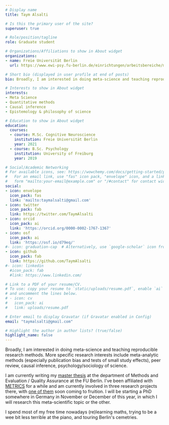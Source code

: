 ```yaml
---
# Display name
title: Taym Alsalti

# Is this the primary user of the site?
superuser: true

# Role/position/tagline
role: Graduate student

# Organizations/Affiliations to show in About widget
organizations:
- name: Freie Universität Berlin
  url: https://www.ewi-psy.fu-berlin.de/einrichtungen/arbeitsbereiche/methoden_und_evaluation/beschaeftigte/Taym-Alsalti/index.html

# Short bio (displayed in user profile at end of posts)
bio: Broadly, I am interested in doing meta-science and teaching reproducible research methods. More specific research interests include meta-analytic methods (especially publication bias and tests of small study effects), peer review, causal inference, psychology/sociology of science.

# Interests to show in About widget
interests:
- Meta Science
- Quantitative methods
- Causal inference
- Epistemology & philosophy of science 

# Education to show in About widget
education:
  courses:
  - course: M.Sc. Cognitive Neuroscience
    institution: Freie Universität Berlin
    year: 2021
  - course: B.Sc. Psychology
    institution: University of Freiburg
    year: 2019

# Social/Academic Networking
# For available icons, see: https://wowchemy.com/docs/getting-started/page-builder/#icons
#   For an email link, use "fas" icon pack, "envelope" icon, and a link in the
#   form "mailto:your-email@example.com" or "/#contact" for contact widget.
social:
- icon: envelope
  icon_pack: fas
  link: 'mailto:taymalsalti@gmail.com'
- icon: twitter
  icon_pack: fab
  link: https://twitter.com/TaymAlsalti
- icon: orcid
  icon_pack: ai
  link: 'https://orcid.org/0000-0002-1767-1367'
- icon: osf
  icon_pack: ai
  link: 'https://osf.io/d79eq/'    
#- icon: graduation-cap  # Alternatively, use `google-scholar` icon from `ai` icon pack
- icon: github
  icon_pack: fab
  link: https://github.com/TaymAlsalti
#- icon: linkedin
  #icon_pack: fab
  #link: https://www.linkedin.com/

# Link to a PDF of your resume/CV.
# To use: copy your resume to `static/uploads/resume.pdf`, enable `ai` icons in `params.toml`, 
# and uncomment the lines below.
# - icon: cv
#   icon_pack: ai
#   link: uploads/resume.pdf

# Enter email to display Gravatar (if Gravatar enabled in Config)
email: "taymalsalti@gmail.com"

# Highlight the author in author lists? (true/false)
highlight_name: false
---
```


Broadly, I am interested in doing meta-science and teaching reproducible research methods. More specific research interests include meta-analytic methods (especially publication bias and tests of small study effects), peer review, causal inference, psychology/sociology of science.


I am currently writing my [master thesis](https://osf.io/6efcg/) at the department of Methods and Evaluation / Quality Assurance at the FU Berlin. I've been affiliated with [METRICS](https://metrics.stanford.edu/) for a while and am currently involved in three research projects there, with [one of them](https://doi.org/10.1101/2021.08.25.21262631) soon coming to fruition. I will be starting a PhD somewhere in Germany in November or December of this year, in which I will research this meta-scientific topic or the other.

I spend most of my free time nowadays (re)learning maths, trying to be a wee bit less terrible at the piano, and touring Berlin's cemetries. 
